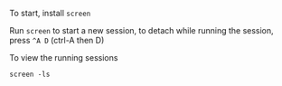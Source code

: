 

To start, install `screen`


Run `screen` to start a new session, to detach while running the session, press `^A D` (ctrl-A then D)


To view the running sessions
```
screen -ls
```
